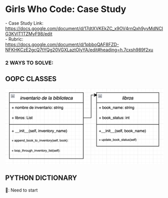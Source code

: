 # Girls Who Code: Case Study  
\- Case Study Link:  
https://docs.google.com/document/d/17dtXVKEkZC_x9OV4rnQxh9yvMdNCIG3KVlT1TZMyF98/edit  
\- Rubric:  
https://docs.google.com/document/d/1pbboQAF8FZD-NFKHKCzE2gcQ7tYQg20VGXLaztOlyYA/edit#heading=h.7cxsh989f2xu  

### 2 WAYS TO SOLVE:  
## OOPC CLASSES  
![](images/GWC_updated_CD.png)  

## PYTHON DICTIONARY  
🤔: Need to start  



